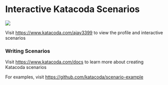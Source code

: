 # Interactive Katacoda Scenarios

[![](http://shields.katacoda.com/katacoda/ajay3399/count.svg)](https://www.katacoda.com/ajay3399 "Get your profile on Katacoda.com")

Visit https://www.katacoda.com/ajay3399 to view the profile and interactive scenarios

### Writing Scenarios
Visit https://www.katacoda.com/docs to learn more about creating Katacoda scenarios

For examples, visit https://github.com/katacoda/scenario-example
